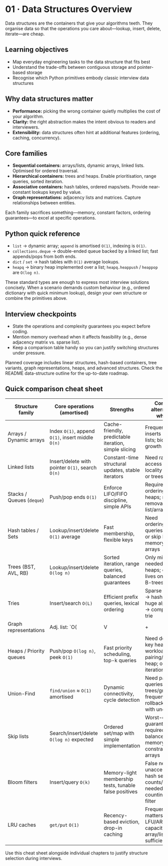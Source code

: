 # 01 · Data Structures Overview

Data structures are the containers that give your algorithms teeth. They organise data so that the operations you care about—lookup, insert, delete, iterate—are cheap.

## Learning objectives
- Map everyday engineering tasks to the data structure that fits best
- Understand the trade-offs between contiguous storage and pointer-based storage
- Recognise which Python primitives embody classic interview data structures

## Why data structures matter
- **Performance:** picking the wrong container quietly multiplies the cost of your algorithm.
- **Clarity:** the right abstraction makes the intent obvious to readers and interviewers.
- **Extensibility:** data structures often hint at additional features (ordering, caching, concurrency).

## Core families
- **Sequential containers:** arrays/lists, dynamic arrays, linked lists. Optimised for ordered traversal.
- **Hierarchical containers:** trees and heaps. Enable prioritisation, range queries, sorted iteration.
- **Associative containers:** hash tables, ordered maps/sets. Provide near-constant lookups keyed by value.
- **Graph representations:** adjacency lists and matrices. Capture relationships between entities.

Each family sacrifices something—memory, constant factors, ordering guarantees—to excel at specific operations.

## Python quick reference
- `list` → dynamic array; `append` is amortised `O(1)`, indexing is `O(1)`.
- `collections.deque` → double-ended queue backed by a linked list; fast appends/pops from both ends.
- `dict` / `set` → hash tables with `O(1)` average lookups.
- `heapq` → binary heap implemented over a list; `heapq.heappush` / `heappop` are `O(log n)`.

These standard types are enough to express most interview solutions concisely. When a scenario demands custom behaviour (e.g., ordered dictionary with quick minimum lookup), design your own structure or combine the primitives above.

## Interview checkpoints
- State the operations and complexity guarantees you expect before coding.
- Mention memory overhead when it affects feasibility (e.g., dense adjacency matrix vs. sparse list).
- Keep a comparison table handy so you can justify switching structures under pressure.

Planned coverage includes linear structures, hash-based containers, tree variants, graph representations, heaps, and advanced structures. Check the README data-structure outline for the up-to-date roadmap.

## Quick comparison cheat sheet

| Structure family | Core operations (amortised) | Strengths | Consider alternatives when… |
| --- | --- | --- | --- |
| Arrays / Dynamic arrays | Index `O(1)`, append `O(1)`, insert middle `O(n)` | Cache-friendly, predictable iteration, simple slicing | Frequent mid-list inserts → linked lists; bidirectional growth → deque |
| Linked lists | Insert/delete with pointer `O(1)`, search `O(n)` | Constant-time structural updates, stable iterators | Need random access or cache locality → arrays or trees |
| Stacks / Queues (`deque`) | Push/pop ends `O(1)` | Enforce LIFO/FIFO discipline, simple APIs | Require priority ordering → heaps; random removal → linked list/array |
| Hash tables / Sets | Lookup/insert/delete `O(1)` average | Fast membership, flexible keys | Need ordering/range queries → trees or skip lists; memory tight → arrays |
| Trees (BST, AVL, RB) | Lookup/insert/delete `O(log n)` | Sorted iteration, range queries, balanced guarantees | Only min/max needed → heaps; dataset lives on disk → B-trees |
| Tries | Insert/search `O(L)` | Efficient prefix queries, lexical ordering | Sparse prefixes → hash tables; huge alphabets → compressed trie |
| Graph representations | Adj. list: `O(|V| + |E|)` storage, adjacency matrix: `O(|V|^2)` | Tune to sparsity/density, friendly to traversal algorithms | Need streaming edge access → edge list; bitset for dense boolean graphs |
| Heaps / Priority queues | Push/pop `O(log n)`, peek `O(1)` | Fast priority scheduling, top-k queries | Need decrease-key heavy workloads → pairing/Fibonacci heap; ordered iteration → trees |
| Union-Find | `find/union` ≈ `O(1)` amortised | Dynamic connectivity, cycle detection | Need path queries → trees/graphs; frequent rollbacks → DSU with undo |
| Skip lists | Search/insert/delete `O(log n)` expected | Ordered set/map with simple implementation | Worst-case guarantees required → balanced trees; memory-constrained → arrays |
| Bloom filters | Insert/query `O(k)` | Memory-light membership tests, tunable false positives | False negatives unacceptable → hash set; counts/deletes needed → counting Bloom filter |
| LRU caches | `get/put` `O(1)` | Recency-based eviction, drop-in caching | Frequency matters more → LFU/ARC; capacity tiny → array/list sufficient |

Use this cheat sheet alongside individual chapters to justify structure selection during interviews.
